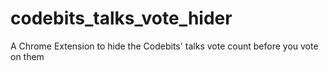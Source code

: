codebits_talks_vote_hider
=========================

A Chrome Extension to hide the Codebits' talks vote count before you vote on them